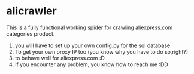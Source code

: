 # alicrawler

This is a fully functional working spider for crawling aliexpress.com categories product. 
1. you will have to set up your own config.py for the sql database
2. To get your own proxy IP too (you know why you have to do so,right?)
3. to behave well for aliexpress.com :D
4. if you encounter any problem, you know how to reach me :DD
